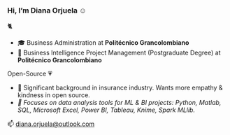 ### Hi, I’m Diana Orjuela ☺️
:cat2:

- 🎓 Business Administration at **Politécnico Grancolombiano**
- :gem: Business Intelligence Project Management (Postgraduate Degree) at **Politécnico Grancolombiano**

Open-Source :heartpulse: 
- 💼 Significant background in insurance industry. 
Wants more empathy & kindness in open source. 
- *:dart: Focuses on data analysis tools for ML & BI projects: Python, Matlab, SQL, Microsoft Excel, Power BI, Tableau, Knime, Spark MLlib.*

📫 diana.orjuela@outlook.com
<!--
**DIANA-7/DIANA-7** is a ✨ _special_ ✨ repository because its `README.md` (this file) appears on your GitHub profile.

Here are some ideas to get you started:

- 🔭 I’m currently working on ...
- 🌱 I’m currently learning ...
- 👯 I’m looking to collaborate on ...
- 🤔 I’m looking for help with ...
- 💬 Ask me about ...
- 📫 How to reach me: ...
- 😄 Pronouns: ...
- ⚡ Fun fact: ...
-->
